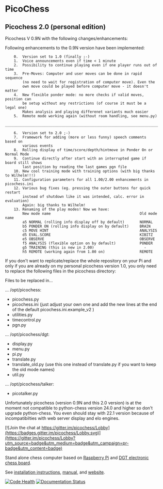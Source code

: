 PicoChess
=========

Picochess 2.0 (personal edition) 
--------------------------------
Picochess V 0.9N with the following changes/enhancements: 

Following enhancements to the 0.9N version have been implemented:

        0.  Version set to 1.0 (finally ;-)
        1.  Voice announcements even if time < 1 minute
        2.  Possibility to continue playing even if one player runs out of time
        3.  Pre-Moves: Computer and user moves can be done in rapid sequence
            (no need to wait for registration of computer move). Even the
            own move could be played before computer move - it doesn't matter
        4.  New flexible ponder mode: no more checks if valid moves, position can
            be setup without any restrictions (of course it must be a legal one)
            Makes analysis and playing differenet variants much easier
        5.  Remote mode working again (without room handling, see menu.py)
        __________________________________________________________________________ 
        
        6.  Version set to 2.0 ;-)
        7.  Framework for adding (more or less funny) speech comments based on
            various events
        8.  Rolling display of time/score/depth/hintmove in Ponder On or Normal Mode
        9.  Continue directly after start with an interrupted game if board still shows
            last position by reading the last games pgn file
        10. New cool training mode with training options (with big thanks to Wilhelm!!!)
        11. Configuration parameters for all 1.00/2.00 enhancements in picochess.ini
        12. Various bug fixes (eg. pressing the outer buttons for quick restart
            instead of shutdown like it was intended, calc. error in evaluation)
            Again: big thanks to Wilhelm!
        13. Renaming of the play modes! Now we have:
            New mode name                                         Old mode name
            a5 NORMAL (rolling info display off by default)       NORMAL
            b5 PONDER ON (rolling info display on by default)     BRAIN
            c5 MOVE HINT                                          ANALYSIS
            d5 EVAL.SCORE                                         KIBITZ
            e5 OBSERVE                                            OBSERVE
            f5 ANALYSIS (flexible option on by default)           PONDER
            g5 TRAINING (this is new in 2.00)                       -
            h5 REMOTE (working again from 1.00 on)                REMOTE


If you don't want to replicate/replace the whole repository on your Pi and only if you are already on my personal picochess version 1.0, you only need to replace the following files in the picochess directory:

Files to be replaced in…

... /opt/picochess:
- picochess.py
- picochess.ini  (just adjust your own one and add the new lines at the end of the default picochess.ini.example_v2 )
- utilities.py
- timecontrol.py
- pgn.py

… /opt/picochess/dgt:
- display.py
- menu.py
- pi.py
- translate.py
- translate_old.py (use this one instead of translate.py if you want to keep the old mode names)
- util.py

… /opt/picochess/talker:
- picotalker.py

Unfortunately picochess (version 0.9N and this 2.0 version) is at the moment not compatible to python-chess version 24.0 and higher so don't upgrade python-chess.
You even should stay with 22.1 version because of incompatibilties with web server display and elo engines.  
 

[![Join the chat at https://gitter.im/picochess/Lobby](https://badges.gitter.im/picochess/Lobby.svg)](https://gitter.im/picochess/Lobby?utm_source=badge&utm_medium=badge&utm_campaign=pr-badge&utm_content=badge)

Stand alone chess computer based on [Raspberry Pi](http://www.raspberrypi.org/) and [DGT electronic chess board](http://www.dgtprojects.com/index.php/products/electronic-boards).

See [installation instructions](http://docs.picochess.org/en/latest/installation.html), [manual](http://docs.picochess.org), and [website](http://www.picochess.org).

[![Code Health](https://landscape.io/github/jromang/picochess/master/landscape.png)](https://landscape.io/github/jromang/picochess/master) [![Documentation Status](https://readthedocs.org/projects/picochess/badge/?version=latest)](https://readthedocs.org/projects/picochess/?badge=latest)
